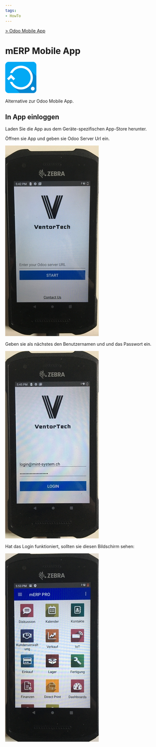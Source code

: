 ```yaml
---
tags:
- HowTo
---
```

[> Odoo Mobile App](Odoo%20Mobile%20App.md)
# mERP Mobile App
![](assets/odoo_icon_merp.png)

Alternative zur Odoo Mobile App.

## In App einloggen

Laden Sie die App aus dem Geräte-spezifischen App-Store herunter.

Öffnen sie App und geben sie Odoo Server Url ein.

![](assets/mERP%20Mobile%20App%20Server.jpg)

Geben sie als nächstes den Benutzernamen und und das Passwort ein.

![](assets/mERP%20Mobile%20App%20Benutzer.jpg)

Hat das Login funktioniert, sollten sie diesen Bildschirm sehen:

![](assets/mERP%20Mobile%20App%20Startbildschirm.jpg)